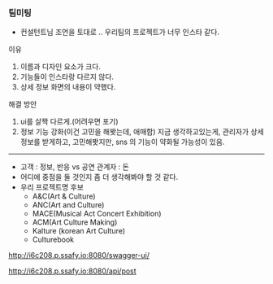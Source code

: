 ### **팀미팅**

- 컨설턴트님 조언을 토대로 .. 우리팀의 프로젝트가 너무 인스타 같다.

이유

1. 이름과 디자인 요소가 크다.
2. 기능들이 인스타랑 다르지 않다.
3. 상세 정보 화면의 내용이 약했다.

해결 방안

1. ui를 살짝 다르게.(어려우면 포기)
2. 정보 기능 강화(이건 고민을 해봣는데, 애매함) 지금 생각하고있는게, 관리자가 상세정보를 받게하고, 고민해봣지만, sns 의 기능이 약화될 가능성이 있음.

------

- 고객 : 정보, 반응 vs 공연 관계자 : 돈
- 어디에 중점을 둘 것인지 좀 더 생각해봐야 할 것 같다.
- 우리 프로젝트명 후보
  - A&C(Art & Culture)
  - ANC(Art and Culture)
  - MACE(Musical Act Concert Exhibition)
  - ACM(Art Culture Making)
  - Kalture (korean Art Culture)
  - Culturebook

http://i6c208.p.ssafy.io:8080/swagger-ui/

http://i6c208.p.ssafy.io:8080/api/post